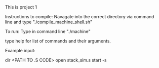 This is project 1

Instructions to compile:
Navagate into the correct directory via command line and type "./compile_machine_shell.sh"

To run:
Type in command line "./machine"

type help for list of commands and their arguments.

Example input:

dir <PATH TO .S CODE>
open stack_sim.s 
start -s


